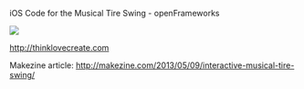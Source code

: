 iOS Code for the Musical Tire Swing - openFrameworks

<img src="http://makezineblog.files.wordpress.com/2013/05/interactive-tire-swing-by-christina-chu.jpg?w=600&h=334"> 

http://thinklovecreate.com

Makezine article: http://makezine.com/2013/05/09/interactive-musical-tire-swing/
